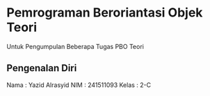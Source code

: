 # Pemrograman Beroriantasi Objek Teori
Untuk Pengumpulan Beberapa Tugas PBO Teori

## Pengenalan Diri
Nama : Yazid Alrasyid
NIM : 241511093
Kelas : 2-C